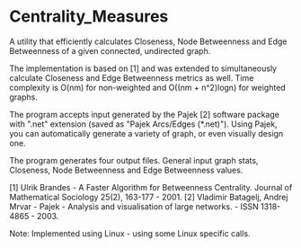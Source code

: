Centrality_Measures
===================

A utility that efficiently calculates Closeness, Node Betweenness and Edge Betweenness of a given connected, undirected graph.

The implementation is based on [1] and was extended to simultaneously calculate Closeness and Edge Betweenness metrics as well.
Time complexity is O(nm) for non-weighted and O((nm + n^2)logn) for weighted graphs.

The program accepts input generated by the Pajek [2] software package with ".net" extension (saved as "Pajek Arcs/Edges (*.net)").
Using Pajek, you can automatically generate a variety of graph, or even visually design one.

The program generates four output files. General input graph stats, Closeness, Node Betweenness and Edge Betweenness values.

[1] Ulrik Brandes - A Faster Algorithm for Betweenness Centrality. Journal of Mathematical Sociology 25(2), 163-177 - 2001.
[2] Vladimir Batagelj, Andrej Mrvar - Pajek - Analysis and visualisation of large networks. - ISSN 1318-4865 - 2003.

Note: Implemented using Linux - using some Linux specific calls.